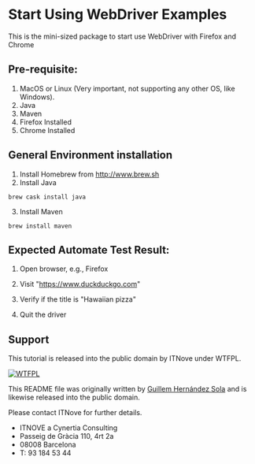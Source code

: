 # Start Using WebDriver Examples

This is the mini-sized package to start use WebDriver with Firefox and Chrome

## Pre-requisite:
1. MacOS or Linux (Very important, not supporting any other OS, like Windows).
2. Java
3. Maven
4. Firefox Installed
5. Chrome Installed

## General Environment installation
1. Install Homebrew from http://www.brew.sh
2. Install Java
```
brew cask install java
```
3. Install Maven
```
brew install maven
```

## Expected Automate Test Result:

1. Open browser, e.g., Firefox

2. Visit "https://www.duckduckgo.com"

3. Verify if the title is "Hawaiian pizza"

4. Quit the driver

## Support

This tutorial is released into the public domain by ITNove under WTFPL.

[![WTFPL](http://www.wtfpl.net/wp-content/uploads/2012/12/wtfpl-badge-1.png)](http://www.wtfpl.net/)

This README file was originally written by [Guillem Hernández Sola](https://www.linkedin.com/in/guillemhernandezsola/) and is likewise released into the public domain.

Please contact ITNove for further details.

* ITNOVE a Cynertia Consulting
* Passeig de Gràcia 110, 4rt 2a
* 08008 Barcelona
* T: 93 184 53 44